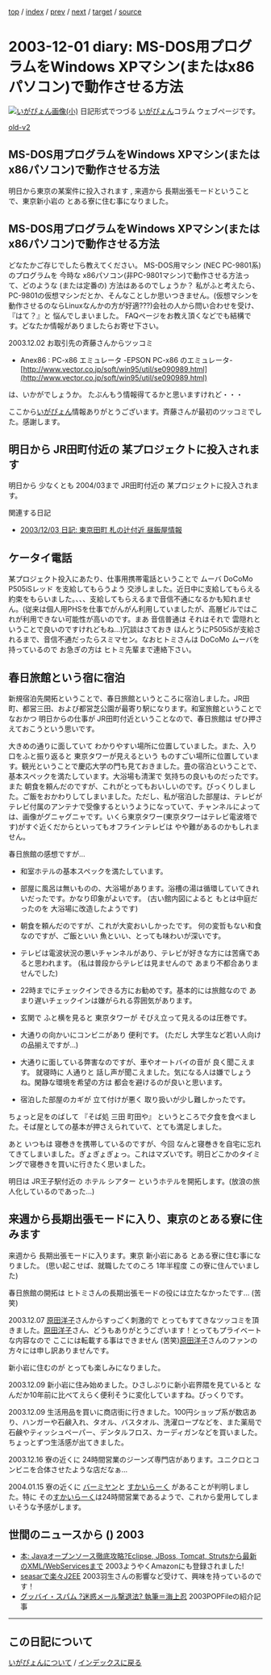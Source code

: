 [top](https://igapyon.github.io/diary/) 
 / [index](https://igapyon.github.io/diary/2003/index.html) 
 / [prev](https://igapyon.github.io/diary/2003/ig031202.html) 
 / [next](https://igapyon.github.io/diary/2003/ig031130.html) 
 / [target](https://igapyon.github.io/diary/2003/ig031201.html) 
 / [source](https://github.com/igapyon/diary/blob/gh-pages/2003/ig031201.html.src.md) 

2003-12-01 diary: MS-DOS用プログラムをWindows XPマシン(またはx86パソコン)で動作させる方法
=====================================================================================================
[![いがぴょん画像(小)](https://igapyon.github.io/diary/images/iga200306s.jpg "いがぴょん")](https://igapyon.github.io/diary/memo/memoigapyon.html) 日記形式でつづる [いがぴょん](https://igapyon.github.io/diary/memo/memoigapyon.html)コラム ウェブページです。

[old-v2](ig031201-orig.html)

## MS-DOS用プログラムをWindows XPマシン(またはx86パソコン)で動作させる方法

明日から東京の某案件に投入されます , 来週から 長期出張モードということで、東京新小岩の とある寮に住む事になりました。


## MS-DOS用プログラムをWindows XPマシン(またはx86パソコン)で動作させる方法

どなたかご存じでしたら教えてください。
MS-DOS用マシン (NEC PC-9801系) のプログラムを 今時な x86パソコン(非PC-9801マシン)で動作させる方法って、どのような
(または定番の) 方法はあるのでしょうか？ 私がふと考えたら、PC-9801の仮想マシンだとか、そんなことしか思いつきません。(仮想マシンを動作させるのならLinuxなんかの方が好適???)会社の人から問い合わせを受け、『はて？』と 悩んでしまいました。
FAQページをお教え頂くなどでも結構です。どなたか情報がありましたらお寄せ下さい。

2003.12.02 お取引先の斉藤さんからツッコミ

* Anex86 : PC-x86 エミュレータ -EPSON PC-x86 のエミュレータ-
  [http://www.vector.co.jp/soft/win95/util/se090989.html](http://www.vector.co.jp/soft/win95/util/se090989.html)

は、いかがでしょうか。 たぶんもう情報得てるかと思いますけれど・・・

ここから[いがぴょん](http://www.igapyon.jp/igapyon/diary/memo/memoigapyon.html)情報ありがとうございます。斉藤さんが最初のツッコミでした。感謝します。

## 明日から JR田町付近の 某プロジェクトに投入されます

明日から 少なくとも 2004/03まで JR田町付近の 某プロジェクトに投入されます。

関連する日記

* [2003/12/03 日記: 東京田町 札の辻付近 昼飯屋情報](ig031203.html)

## ケータイ電話

某プロジェクト投入にあたり、仕事用携帯電話ということで ムーバ DoCoMo P505iSレッド を支給してもらうよう 交渉しました。近日中に支給してもらえる約束をもらいました。、、、支給してもらえるまで音信不通になるかも知れません。(従来は個人用PHSを仕事でがんがん利用していましたが、高層ビルではこれが利用できない可能性が高いのです。まあ 音信普通は それはそれで 雲隠れということで良いのですけれどもね…)冗談はさておき ほんとうにP505iSが支給されるまで、音信不通だったらスミマセン。なおヒトミさんは DoCoMo ムーバを持っているので お急ぎの方は ヒトミ先輩まで連絡下さい。

## 春日旅館という宿に宿泊

新規宿泊先開拓ということで、春日旅館というところに宿泊しました。JR田町、都営三田、および都営芝公園が最寄り駅になります。和室旅館ということで なおかつ 明日からの仕事が
JR田町付近ということなので、春日旅館は ぜひ押さえておこうという思いです。

大きめの通りに面していて わかりやすい場所に位置していました。また、入り口をふと振り返ると 東京タワーが見えるという ものすごい場所に位置しています。観光ということで慶応大学の門も見ておきました。畳の宿泊ということで、基本スペックを満たしています。大浴場も清潔で 気持ちの良いものだったです。また 朝食を頼んだのですが、これがとってもおいしいのです。びっくりしました。ご飯をおかわりしてしまいました。ただし、私が宿泊した部屋は、テレビが テレビ付属のアンテナで受像するというようになっていて、チャンネルによっては、画像がグニャグニャです。いくら東京タワー(東京タワーはテレビ電波塔です)がすぐ近くだからといってもオフラインテレビは やや難があるのかもしれません。

春日旅館の感想ですが…

* 和室ホテルの基本スペックを満たしています。
  
* 部屋に風呂は無いものの、大浴場があります。浴槽の湯は循環していてきれいだったです。かなり印象がよいです。
  (古い館内図によると もとは中庭だったのを 大浴場に改造したようです)
  
* 朝食を頼んだのですが、これが大変おいしかったです。
  何の変哲もない和食なのですが、ご飯といい 魚といい、とっても味わいが深いです。
  
* テレビは電波状況の悪いチャンネルがあり、テレビが好きな方には苦痛であると思われます。
  (私は普段からテレビは見ませんので あまり不都合ありませんでした)
  
* 22時までにチェックインできる方にお勧めです。基本的には旅館なので あまり遅いチェックインは嫌がられる雰囲気があります。
  
* 玄関で ふと横を見ると 東京タワーが そびえ立って見えるのは圧巻です。
  
* 大通りの向かいにコンビニがあり 便利です。
  (ただし 大学生など若い人向けの品揃えですが…)
  
* 大通りに面している弊害なのですが、車やオートバイの音が 良く聞こえます。
  就寝時に 人通りと 話し声が聞こえました。気になる人は嫌でしょうね。閑静な環境を希望の方は
  都会を避けるのが良いと思います。
  
* 宿泊した部屋のカギが 立て付けが悪く 取り扱いが少し難しかったです。

ちょっと足をのばして 『そば処 三田 町田や』 というところで夕食を食べました。そば屋としての基本が押さえられていて、とても満足しました。

あと いつもは 寝巻きを携帯しているのですが、今回 なんと寝巻きを自宅に忘れてきてしまいました。ぎょぎょぎょっ。これはマズいです。明日どこかのタイミングで寝巻きを買いに行きたく思いました。

明日は JR王子駅付近の ホテル シアター というホテルを開拓します。(放浪の旅人化しているのであった…)

## 来週から長期出張モードに入り、東京のとある寮に住みます

来週から 長期出張モードに入ります。東京 新小岩にある とある寮に住む事になりました。
(思い起こせば、就職したてのころ 1年半程度 この寮に住んでいました)

春日旅館の開拓は ヒトミさんの長期出張モードの役には立たなかったです… (苦笑)

2003.12.07 [原田洋子](http://www.netpotlet.com/)さんからすっごく刺激的で とってもすてきなツッコミを頂きました。[原田洋子](http://www.netpotlet.com/)さん、どうもありがとうございます！とってもプライベートな内容なので ここには転載する事はできません (苦笑)[原田洋子](http://www.netpotlet.com/)さんのファンの方々には申し訳ありませんです。

新小岩に住むのが とっても楽しみになりました。

2003.12.09 新小岩に住み始めました。ひさしぶりに新小岩界隈を見ていると なんだか10年前に比べてえらく便利そうに変化していますね。びっくりです。

2003.12.09 生活用品を買いに商店街に行きました。100円ショップ系が数店あり、ハンガーや石鹸入れ、タオル、バスタオル、洗濯ロープなどを、また薬局で石鹸やティッシュペーパー、デンタルフロス、カーディガンなどを買いました。ちょっとずつ生活感が出てきました。

2003.12.16 寮の近くに 24時間営業のジーンズ専門店があります。ユニクロとコンビニを合体させたような店だなぁ…

2004.01.15 寮の近くに [バーミヤン](http://www.skylark.co.jp/cgi-bin/topmenu/menu_ch.cgi?url-http://www.skylark.co.jp/k/k00gt.html)と [すかいらーく](http://www.skylark.co.jp/) があることが判明しました。特に その[すかいらーく](http://www.skylark.co.jp/)は24時間営業であるようで、これから愛用してしまいそうな予感がします。

## 世間のニュースから () 2003

* [本: Javaオープンソース徹底攻略?Eclipse, JBoss, Tomcat, Strutsから最新のXML/WebServicesまで](http://www.amazon.co.jp/exec/obidos/ASIN/4883731901/toraneko-22/)  2003ようやくAmazonにも登録されました!
* [seasarで楽々J2EE](http://homepage3.nifty.com/ueyan/seasar/index.html)  2003羽生さんの影響など受けて、興味を持っているのです！
* [グッバイ・スパム ?迷惑メール撃退法? 執筆＝海上忍](http://pcweb.mycom.co.jp/special/2003/spam/)  2003POPFileの紹介記事

----------------------------------------------------------------------------------------------------

## この日記について
[いがぴょんについて](https://igapyon.github.io/diary/memo/memoigapyon.html) / [インデックスに戻る](https://igapyon.github.io/diary/idxall.html)
